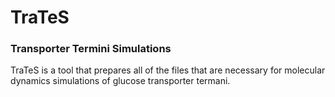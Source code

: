 <h1>TraTeS</h1>
<h3>Transporter Termini Simulations</h3>

TraTeS is a tool that prepares all of the files that are necessary for 
molecular dynamics simulations of glucose transporter termani. 